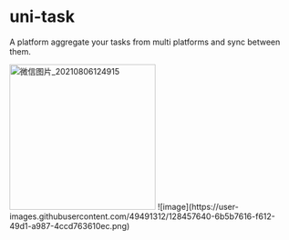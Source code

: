 # uni-task

A platform aggregate your tasks from multi platforms and sync between them.

<img width="256" alt="微信图片_20210806124915" src="https://user-images.githubusercontent.com/49491312/128457594-8f7c547c-f574-488a-a066-b3f8120fcec5.png">
![image](https://user-images.githubusercontent.com/49491312/128457640-6b5b7616-f612-49d1-a987-4ccd763610ec.png)
